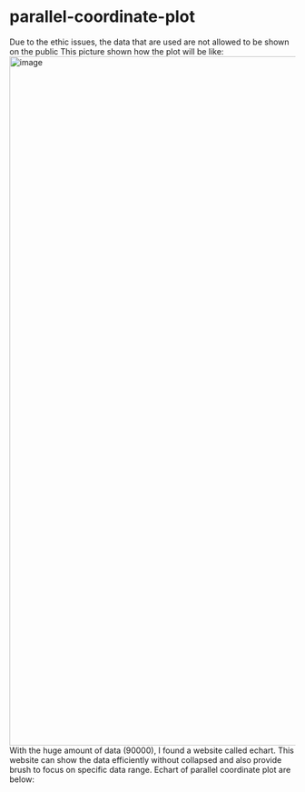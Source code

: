 # parallel-coordinate-plot

Due to the ethic issues, the data that are used are not allowed to be shown on the public
This picture shown how the plot will be like:
<img width="2216" height="1214" alt="image" src="https://github.com/user-attachments/assets/0cf01a75-d404-46e7-94a3-927a7117ac03" />
With the huge amount of data (90000), I found a website called echart. This website can show the data efficiently without collapsed and also provide brush to focus on specific data range.
Echart of parallel coordinate plot are below:
